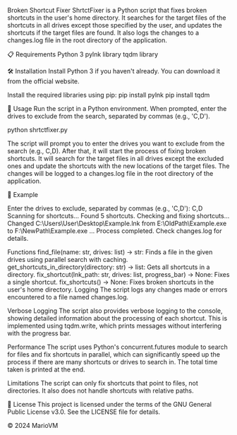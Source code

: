 Broken Shortcut Fixer
ShrtctFixer is a Python script that fixes broken shortcuts in the user's home directory. It searches for the target files of the shortcuts in all drives except those specified by the user, and updates the shortcuts if the target files are found. It also logs the changes to a changes.log file in the root directory of the application.

📋 Requirements
Python 3
pylnk library
tqdm library

🛠️ Installation
Install Python 3 if you haven't already. You can download it from the official website.

Install the required libraries using pip:
pip install pylnk
pip install tqdm

🚀 Usage
Run the script in a Python environment. When prompted, enter the drives to exclude from the search, separated by commas (e.g., 'C,D').

python shrtctfixer.py

The script will prompt you to enter the drives you want to exclude from the search (e.g., C,D). After that, it will start the process of fixing broken shortcuts. It will search for the target files in all drives except the excluded ones and update the shortcuts with the new locations of the target files. The changes will be logged to a changes.log file in the root directory of the application.

📝 Example

Enter the drives to exclude, separated by commas (e.g., 'C,D'): C,D
Scanning for shortcuts...
Found 5 shortcuts.
Checking and fixing shortcuts...
Changed C:\Users\User\Desktop\Example.lnk from E:\OldPath\Example.exe to F:\NewPath\Example.exe
...
Process completed. Check changes.log for details.


Functions
find_file(name: str, drives: list) -> str: Finds a file in the given drives using parallel search with caching.
get_shortcuts_in_directory(directory: str) -> list: Gets all shortcuts in a directory.
fix_shortcut(lnk_path: str, drives: list, progress_bar) -> None: Fixes a single shortcut.
fix_shortcuts() -> None: Fixes broken shortcuts in the user's home directory.
Logging
The script logs any changes made or errors encountered to a file named changes.log.

Verbose Logging
The script also provides verbose logging to the console, showing detailed information about the processing of each shortcut. This is implemented using tqdm.write, which prints messages without interfering with the progress bar.

Performance
The script uses Python's concurrent.futures module to search for files and fix shortcuts in parallel, which can significantly speed up the process if there are many shortcuts or drives to search in. The total time taken is printed at the end.

Limitations
The script can only fix shortcuts that point to files, not directories. It also does not handle shortcuts with relative paths.

📄 License
This project is licensed under the terms of the GNU General Public License v3.0. See the LICENSE file for details.

© 2024 MarioVM